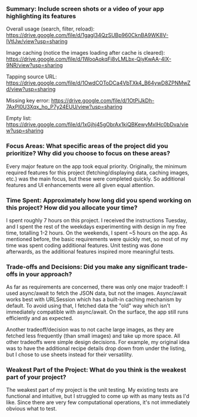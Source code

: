
### Summary: Include screen shots or a video of your app highlighting its features

Overall usage (search, filter, reload): https://drive.google.com/file/d/1gagl34QzSUBp960CknBA9WK8V-IVtIJw/view?usp=sharing

Image caching (notice the images loading after cache is cleared): https://drive.google.com/file/d/1WooAokqFi8vLMLbx-QjyKwAA-4lX-9NR/view?usp=sharing

Tapping source URL: https://drive.google.com/file/d/1OwdCOToDCa4VbTXk4_B64ywD8ZPNMwZd/view?usp=sharing

Missing key error: https://drive.google.com/file/d/1OtPiJkDh-7AxPI0U3Xqx_ho_P7y24EUU/view?usp=sharing

Empty list: https://drive.google.com/file/d/1xGjhj45gObrAx1kiQBKewyMxIHc0bDva/view?usp=sharing

### Focus Areas: What specific areas of the project did you prioritize? Why did you choose to focus on these areas?

Every major feature on the app took equal priority. Originally, the minimum required features for this project (fetching/displaying data, caching images, etc.) was the main focus, but these were completed quickly. So additional features and UI enhancements were all given equal attention.

### Time Spent: Approximately how long did you spend working on this project? How did you allocate your time?

I spent roughly 7 hours on this project. I received the instructions Tuesday, and I spent the rest of the weekdays experimenting with design in my free time, totalling 1-2 hours. On the weekends, I spent ~5 hours on the app. As mentioned before, the basic requirements were quickly met, so most of my time was spent coding additional features. Unit testing was done afterwards, as the additional features inspired more meaningful tests.

### Trade-offs and Decisions: Did you make any significant trade-offs in your approach?

As far as requirements are concerned, there was only one major tradeoff: I used async/await to fetch the JSON data, but not the images. Async/await works best with URLSession which has a built-in caching mechanism by default. To avoid using that, I fetched data the "old" way which isn't immediately compatible with async/await. On the surface, the app still runs efficiently and as expected.

Another tradeoff/decision was to not cache large images, as they are fetched less frequently (than small images) and take up more space.
All other tradeoffs were simple design decisions. For example, my original idea was to have the additional recipe details drop down from under the listing, but I chose to use sheets instead for their versatility.

### Weakest Part of the Project: What do you think is the weakest part of your project?

The weakest part of my project is the unit testing. My existing tests are functional and intuitive, but I struggled to come up with as many tests as I'd like. Since there are very few computational operations, it's not immediately obvious what to test.

